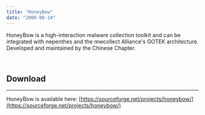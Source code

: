 ```yaml
---
title: "HoneyBow"
date: "2008-08-14"
---
```


HoneyBow is a high-interaction malware collection toolkit and can be integrated with nepenthes and the mwcollect Alliance's GOTEK architecture. Developed and maintained by the Chinese Chapter.

 

## Download

* * *

HoneyBow is available here: [https://sourceforge.net/projects/honeybow/](https://sourceforge.net/projects/honeybow/)
